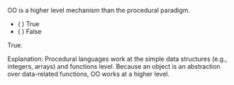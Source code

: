 <panel header="{{ icon_Q_A }} Procedural vs OOP">
<question>

OO is a higher level mechanism than the procedural paradigm.

- ( ) True
- ( ) False

<div slot="answer">

True.

Explanation: Procedural languages work at the simple data structures (e.g., integers, arrays) and functions level. Because an object is an abstraction over data-related functions, OO works at a higher level.

</div>
</question>
</panel>

